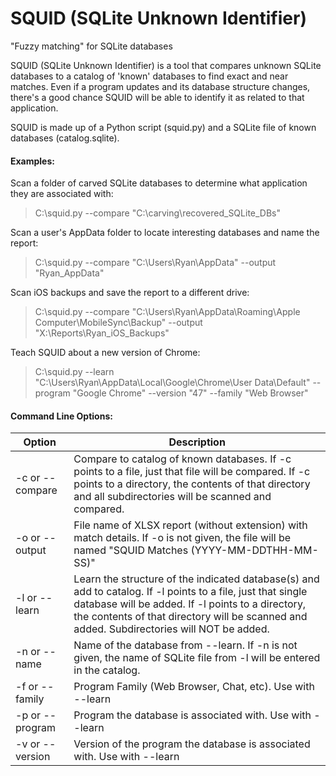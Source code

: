 SQUID (SQLite Unknown Identifier)
=========

"Fuzzy matching" for SQLite databases

SQUID (SQLite Unknown Identifier) is a tool that compares unknown SQLite databases to a catalog of 'known' databases to find exact and near matches.  Even if a program updates and its database structure changes, there's a good chance SQUID will be able to identify it as related to that application.

SQUID is made up of a Python script (squid.py) and a SQLite file of known databases (catalog.sqlite).  

#### Examples:

Scan a folder of carved SQLite databases to determine what application they are associated with:
> C:\\squid.py --compare "C:\carving\recovered_SQLite_DBs"

Scan a user's AppData folder to locate interesting databases and name the report:
> C:\\squid.py --compare "C:\Users\Ryan\AppData" --output "Ryan_AppData"

Scan iOS backups and save the report to a different drive:
> C:\\squid.py --compare "C:\Users\Ryan\AppData\Roaming\Apple Computer\MobileSync\Backup" --output "X:\Reports\Ryan_iOS_Backups"

Teach SQUID about a new version of Chrome:
> C:\\squid.py --learn "C:\Users\Ryan\AppData\Local\Google\Chrome\User Data\Default" --program "Google Chrome" --version "47" --family "Web Browser"


#### Command Line Options:

| Option          | Description                                             |
| --------------- | ------------------------------------------------------- |
| -c or --compare | Compare to catalog of known databases. If -c points to a file, just that file will be compared. If -c points to a directory, the contents of that directory and all subdirectories will be scanned and compared. |
| -o or --output  | File name of XLSX report (without extension) with match details.  If -o is not given, the file will be named "SQUID Matches (YYYY-MM-DDTHH-MM-SS)" |
| -l or --learn   | Learn the structure of the indicated database(s) and add to catalog. If -l points to a file, just that single database will be added. If -l points to a directory, the contents of that directory will be scanned and added. Subdirectories will NOT be added. |
| -n or --name    | Name of the database from --learn.  If -n is not given, the name of SQLite file from -l will be entered in the catalog.|
| -f or --family  | Program Family (Web Browser, Chat, etc).  Use with --learn |
| -p or --program | Program the database is associated with.  Use with --learn |
| -v or --version | Version of the program the database is associated with.  Use with --learn |

